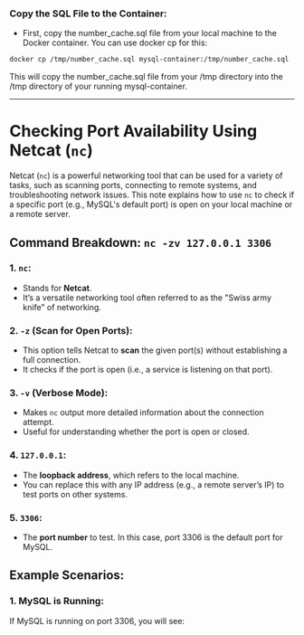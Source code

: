 ### Copy the SQL File to the Container:
* First, copy the number_cache.sql file from your local machine to the Docker container. You can use docker cp for this:

```bash
docker cp /tmp/number_cache.sql mysql-container:/tmp/number_cache.sql
```
This will copy the number_cache.sql file from your /tmp directory into the /tmp directory of your running mysql-container.


-----------------------------------------------------------------------------------------------------------------------------------------------------------------------

# Checking Port Availability Using Netcat (`nc`)

Netcat (`nc`) is a powerful networking tool that can be used for a variety of tasks, such as scanning ports, connecting to remote systems, and troubleshooting network issues. This note explains how to use `nc` to check if a specific port (e.g., MySQL's default port) is open on your local machine or a remote server.

## Command Breakdown: `nc -zv 127.0.0.1 3306`

### 1. **`nc`**:
   - Stands for **Netcat**.
   - It’s a versatile networking tool often referred to as the "Swiss army knife" of networking.

### 2. **`-z`** (Scan for Open Ports):
   - This option tells Netcat to **scan** the given port(s) without establishing a full connection.
   - It checks if the port is open (i.e., a service is listening on that port).

### 3. **`-v`** (Verbose Mode):
   - Makes `nc` output more detailed information about the connection attempt.
   - Useful for understanding whether the port is open or closed.

### 4. **`127.0.0.1`**:
   - The **loopback address**, which refers to the local machine.
   - You can replace this with any IP address (e.g., a remote server’s IP) to test ports on other systems.

### 5. **`3306`**:
   - The **port number** to test. In this case, port 3306 is the default port for MySQL.

## Example Scenarios:

### 1. **MySQL is Running**:
If MySQL is running on port 3306, you will see:

